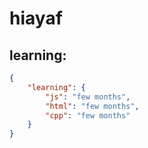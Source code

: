 # hiayaf

## learning:
```json
{
    "learning": {
        "js": "few months",
        "html": "few months",
        "cpp": "few months"
    }
}
```
